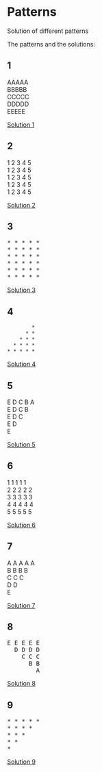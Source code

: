 # Patterns
Solution of different patterns

The patterns and the solutions:

## 1

AAAAA <br>
BBBBB <br>
CCCCC <br>
DDDDD <br>
EEEEE <br>

[Solution 1](https://github.com/ipshitag/Patterns/blob/master/alphabeticalRectangle.java)

## 2

1 2 3 4 5 <br>
1 2 3 4 5 <br>
1 2 3 4 5 <br>
1 2 3 4 5 <br> 
1 2 3 4 5 <br>

[Solution 2](https://github.com/ipshitag/Patterns/blob/master/ascendingNumberRectangle.java)

## 3

<pre>
* * * * *
* * * * * 
* * * * * 
* * * * * 
* * * * * 
* * * * * 
</pre>

[Solution 3](https://github.com/ipshitag/Patterns/blob/master/asteriskRectangle.java)

## 4

            * 
          * * 
        * * * 
      * * * * 
    * * * * * 
 
[Solution 4](https://github.com/ipshitag/Patterns/blob/master/asteriskReverse.java)

## 5

E D C B A <br>
E D C B <br>
E D C <br>
E D  <br>
E <br> 

[Solution 5](https://github.com/ipshitag/Patterns/blob/master/inverseAlphabetRectangle.java)

## 6

1 1 1 1 1 <br>
2 2 2 2 2 <br>
3 3 3 3 3 <br>
4 4 4 4 4 <br>
5 5 5 5 5 <br>

[Solution 6](https://github.com/ipshitag/Patterns/blob/master/numberRectangle.java)

## 7

A A A A A <br>
B B B B <br>
C C C <br>
D D <br>
E<br>

[Solution 7](https://github.com/ipshitag/Patterns/blob/master/alphabeticalRightAngleReverse.java)

## 8

<pre>
E E E E E 
  D D D D 
    C C C 
      B B 
        A 
</pre>        
        
[Solution 8](https://github.com/ipshitag/Patterns/blob/master/reverseAlphabet.java)  

## 9

<pre>
* * * * * 
* * * * 
* * * 
* * 
*  
</pre>

[Solution 9](https://github.com/ipshitag/Patterns/blob/master/asteriskRightAngleReverse.java)

